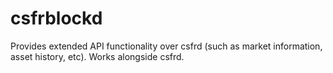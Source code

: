 csfrblockd
==============

Provides extended API functionality over csfrd (such as market information, asset history, etc). Works alongside csfrd.

